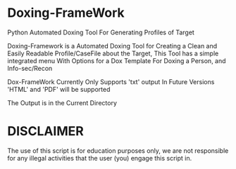 # Doxing-FrameWork

Python Automated Doxing Tool For Generating Profiles of Target 


Doxing-Framework is a Automated Doxing Tool for Creating a Clean and Easily Readable Profile/CaseFile about the Target, 
This Tool has a simple integrated menu With Options for a Dox Template For Doxing a Person, and Info-sec/Recon

Dox-FrameWork Currently Only Supports 'txt' output
In Future Versions 'HTML' and 'PDF' will be supported

The Output is in the Current Directory

# DISCLAIMER

The use of this script is for education purposes only, we are not responsible for any illegal activities that the user (you) engage this script in.

